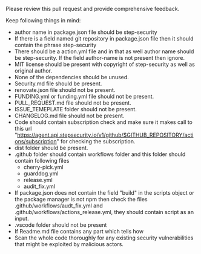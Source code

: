 Please review this pull request and provide comprehensive feedback.

Keep following things in mind:
- author name in package.json file should be step-security
- If there is a field named git repository in package.json file then it should contain the phrase step-security
- There should be a action.yml file and in that as well author name should be step-security. If the field author-name is not present then ignore.
- MIT license should be present with copyright of step-security as well as original author.
- None of the dependencies should be unused.
- Security.md file should be present.
- renovate.json file should not be present.
- FUNDING.yml or funding.yml file should not be present.
- PULL_REQUEST.md file should not be present.
- ISSUE_TEMEPLATE folder should not be present.
- CHANGELOG.md file should not be present.
- Code should contain subscription check and make sure it makes call to this url "https://agent.api.stepsecurity.io/v1/github/$GITHUB_REPOSITORY/actions/subscription" for checking the subscription.
- dist folder should be present.
- .github folder should contain workflows folder and this folder should contain following files
    - cherry-pick.yml
    - guarddog.yml
    - release.yml
    - audit_fix.yml
- If package.json does not contain the field "build" in the scripts object or the package manager is not npm then check the files .github/workflows/audt_fix.yml and .github/workflows/actions_release.yml, they should contain script as an input.
- .vscode folder should not be present
- If Readme.md file contains any part which tells how 
- Scan the whole code thoroughly for any existing security vulnerabilities that might be exploited by malicious actors.